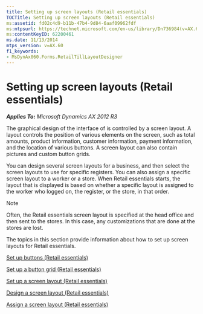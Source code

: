 ```yaml
---
title: Setting up screen layouts (Retail essentials)
TOCTitle: Setting up screen layouts (Retail essentials)
ms:assetid: fd02c4d9-b11b-47b4-9d84-6aaf09962fdf
ms:mtpsurl: https://technet.microsoft.com/en-us/library/Dn736984(v=AX.60)
ms:contentKeyID: 62200461
ms.date: 11/13/2014
mtps_version: v=AX.60
f1_keywords:
- MsDynAx060.Forms.RetailTillLayoutDesigner
---
```


# Setting up screen layouts (Retail essentials) 


_**Applies To:** Microsoft Dynamics AX 2012 R3_

The graphical design of the interface of is controlled by a screen layout. A layout controls the position of various elements on the screen, such as total amounts, product information, customer information, payment information, and the location of various buttons. A screen layout can also contain pictures and custom button grids.

You can design several screen layouts for a business, and then select the screen layouts to use for specific registers. You can also assign a specific screen layout to a worker or a store. When Retail essentials starts, the layout that is displayed is based on whether a specific layout is assigned to the worker who logged on, the register, or the store, in that order.


> [!NOTE]
> <P>Often, the Retail essentials screen layout is specified at the head office and then sent to the stores. In this case, any customizations that are done at the stores are lost.</P>



The topics in this section provide information about how to set up screen layouts for Retail essentials.

[Set up buttons (Retail essentials)](set-up-buttons-retail-essentials.md)

[Set up a button grid (Retail essentials)](set-up-a-button-grid-retail-essentials.md)

[Set up a screen layout (Retail essentials)](set-up-a-screen-layout-retail-essentials.md)

[Design a screen layout (Retail essentials)](design-a-screen-layout-retail-essentials.md)

[Assign a screen layout (Retail essentials)](assign-a-screen-layout-retail-essentials.md)

  


